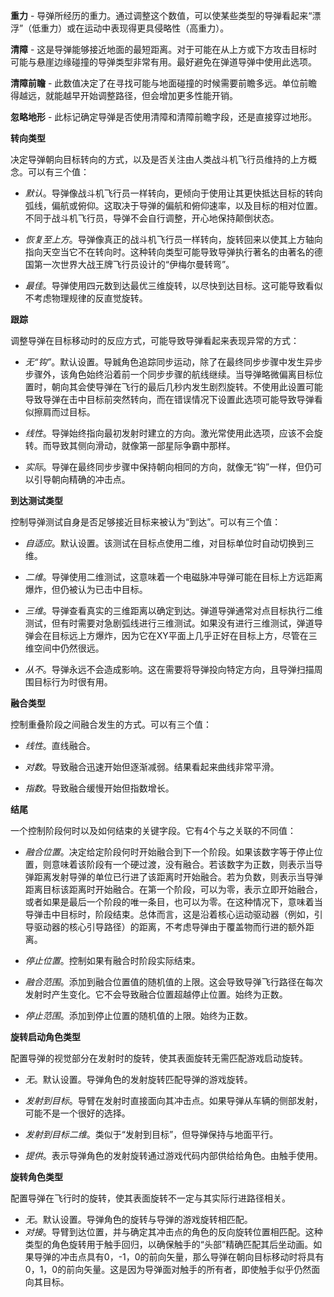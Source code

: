 **重力** - 导弹所经历的重力。通过调整这个数值，可以使某些类型的导弹看起来“漂浮”（低重力）或在运动中表现得更具侵略性（高重力）。

**清障** - 这是导弹能够接近地面的最短距离。对于可能在从上方或下方攻击目标时可能与悬崖边缘碰撞的导弹类型非常有用。最好避免在弹道导弹中使用此选项。

**清障前瞻** - 此数值决定了在寻找可能与地面碰撞的时候需要前瞻多远。单位前瞻得越远，就能越早开始调整路径，但会增加更多性能开销。

**忽略地形** - 此标记确定导弹是否使用清障和清障前瞻字段，还是直接穿过地形。

**转向类型**

决定导弹朝向目标转向的方式，以及是否关注由人类战斗机飞行员维持的上方概念。可以有三个值：

- *默认*。导弹像战斗机飞行员一样转向，更倾向于使用让其更快抵达目标的转向弧线，偏航或俯仰。这取决于导弹的偏航和俯仰速率，以及目标的相对位置。不同于战斗机飞行员，导弹不会自行调整，开心地保持颠倒状态。
- *恢复至上方*。导弹像真正的战斗机飞行员一样转向，旋转回来以使其上方轴向指向天空当它不在转向时。这种转向类型可能导致导弹执行著名的由著名的德国第一次世界大战王牌飞行员设计的“伊梅尔曼转弯”。

- *最佳*。导弹使用四元数到达最优三维旋转，以尽快到达目标。这可能导致看似不考虑物理规律的反直觉旋转。

**跟踪**

调整导弹在目标移动时的反应方式，可能导致导弹看起来表现异常的方式：

- *无“钩”*。默认设置。导臹角色追踪同步运动，除了在最终同步步骤中发生异步步骤外，该角色始终沿着前一个同步步骤的航线继续。当导弹略微偏离目标位置时，朝向其会使导弹在飞行的最后几秒内发生剧烈旋转。不使用此设置可能导致导弹在击中目标前突然转向，而在错误情况下设置此选项可能导致导弹看似擦肩而过目标。
- *线性*。导弹始终指向最初发射时建立的方向。激光常使用此选项，应该不会旋转。而导致其侧向滑动，就像第一部星际争霸中那样。

- *实际*。导弹在最终同步步骤中保持朝向相同的方向，就像无“钩”一样，但仍可以引导朝向精确的冲击点。

**到达测试类型**

控制导弹测试自身是否足够接近目标来被认为“到达”。可以有三个值：

- *自适应*。默认设置。该测试在目标点使用二维，对目标单位时自动切换到三维。
- *二维*。导弹使用二维测试，这意味着一个电磁脉冲导弹可能在目标上方远距离爆炸，但仍被认为已击中目标。

- *三维*。导弹查看真实的三维距离以确定到达。弹道导弹通常对点目标执行二维测试，但有时需要对急剧弧线进行三维测试。如果没有进行三维测试，弹道导弹会在目标远上方爆炸，因为它在XY平面上几乎正好在目标上方，尽管在三维空间中仍然很远。

- *从不*。导弹永远不会造成影响。这在需要将导弹投向特定方向，且导弹扫描周围目标行为时很有用。

**融合类型**

控制重叠阶段之间融合发生的方式。可以有三个值：

- *线性*。直线融合。
- *对数*。导致融合迅速开始但逐渐减弱。结果看起来曲线非常平滑。

- *指数*。导致融合缓慢开始但指数增长。

**结尾**

一个控制阶段何时以及如何结束的关键字段。它有4个与之关联的不同值：

- *融合位置*。决定给定阶段何时开始融合到下一个阶段。如果该数字等于停止位置，则意味着该阶段有一个硬过渡，没有融合。若该数字为正数，则表示当导弹距离发射导弹的单位已行进了该距离时开始融合。若为负数，则表示当导弹距离目标该距离时开始融合。在第一个阶段，可以为零，表示立即开始融合，或者如果是最后一个阶段的唯一条目，也可以为零。在这种情况下，意味着当导弹击中目标时，阶段结束。总体而言，这是沿着核心运动驱动器（例如，引导驱动器的核心引导路径）的距离，不考虑导弹由于覆盖物而行进的额外距离。
- *停止位置*。控制如果有融合时阶段实际结束。

- *融合范围*。添加到融合位置值的随机值的上限。这会导致导弹飞行路径在每次发射时产生变化。它不会导致融合位置超越停止位置。始终为正数。

- *停止范围*。添加到停止位置的随机值的上限。始终为正数。

**旋转启动角色类型**

配置导弹的视觉部分在发射时的旋转，使其表面旋转无需匹配游戏启动旋转。

- *无*。默认设置。导弹角色的发射旋转匹配导弹的游戏旋转。
- *发射到目标*。导臂在发射时直接面向其冲击点。如果导弹从车辆的侧部发射，可能不是一个很好的选择。

- *发射到目标二维*。类似于“发射到目标”，但导弹保持与地面平行。

- *提供*。表示导弹角色的发射旋转通过游戏代码内部供给给角色。由触手使用。

**旋转角色类型**

配置导弹在飞行时的旋转，使其表面旋转不一定与其实际行进路径相关。

- *无*。默认设置。导弹角色的旋转与导弹的游戏旋转相匹配。
- *对接*。导臂到达位置，并与确定其冲击点的角色的反向旋转位置相匹配。这种类型的角色旋转用于触手回归，以确保触手的“头部”精确匹配其后坐动画。如果导弹的冲击点具有0，-1，0的前向矢量，那么导弹在朝向目标移动时将具有0，1，0的前向矢量。这是因为导弹面对触手的所有者，即使触手似乎仍然面向其目标。